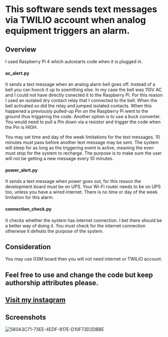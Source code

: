 # This software sends text messages via TWILIO account when analog equipment triggers an alarm.

## Overview 
I used Raspberry Pi 4 which autostarts code when it is plugged in.

#### ac_alert.py 
It sends a text message when an analog alarm bell goes off. Instead of a bell you can hoock it up to soemthing else.
In my case the bell was 110V AC and I could not have directly conected it to the Raspberry Pi. For this reason I used an isolated dry contact relay that I connected to the bell. When the bell activated so did the relay and jumped isolated contacts. When this happened a previously pulled-up Pin on the Raspberry Pi went to the ground thus triggering the code. Another option is to use a buck converter. You would need to pull a Pin down via a resistor and trigger the code when the Pin is HIGH.

You may set time and day of the week limitations for the text messages.
10 minutes must pass before another text message may be sent. The system will sleep for as long as the triggering event is active, meaning the even must stop for the system to recharge. The purpose is to make sure the user will not be getting a new message every 10 minutes.

#### power_alert.py
It sends a text message when power goes out, for this reason the development board must be on UPS. Your Wi-Fi router needs to be on UPS too, unless you have a wired internet. There is no time or day of the week limitation for this alarm.

#### connection_check.py 
It checks whether the system has internet connection. I bet there should be a better way of doing it. You must check for the internet connection otherwise it defeats the purpose of the system.

## Consideration
You may use GSM board then you will not need internet or TWILIO account.

## Feel free to use and change the code but keep authorship attributes please.
## [Visit my instagram](www.instagram.com/dennis_r2018)

## Screenshots

![560A3C71-73EE-4EDF-917E-D10F73D2DBBE](https://user-images.githubusercontent.com/86169204/181386531-37d6fc93-5f81-4d67-a373-1ccb4cf7a965.JPEG)
